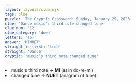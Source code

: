 ```yaml
---
layout: layouts/clue.njk
tags: clue
puzzle: 'The Cryptic Crossword: Sunday, January 29, 2023'
clue: 'Dance music’s third note changed tune'
clue_num: '12'
clue_category: 'down'
letters: '(6)'
answer: 'MINUET'
straight_is_first: 'true'
straight: 'Dance'
cryptic: 'music’s third note changed tune'
---
```

<li>music's third note → <b>MI</b> (as in do-re-mi)</li>
<li>changed tune → <b>NUET</b> (anagram of tune)</li>